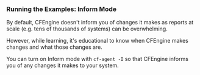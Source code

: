 ### Running the Examples: Inform Mode

By default, CFEngine doesn't inform you of changes it makes as reports
at scale (e.g. tens of thousands of systems) can be overwhelming.

However, while learning, it's educational to know when CFEngine makes
changes and what those changes are.

You can turn on Inform mode with `cf-agent -I` so that CFEngine informs
you of any changes it makes to your system.

